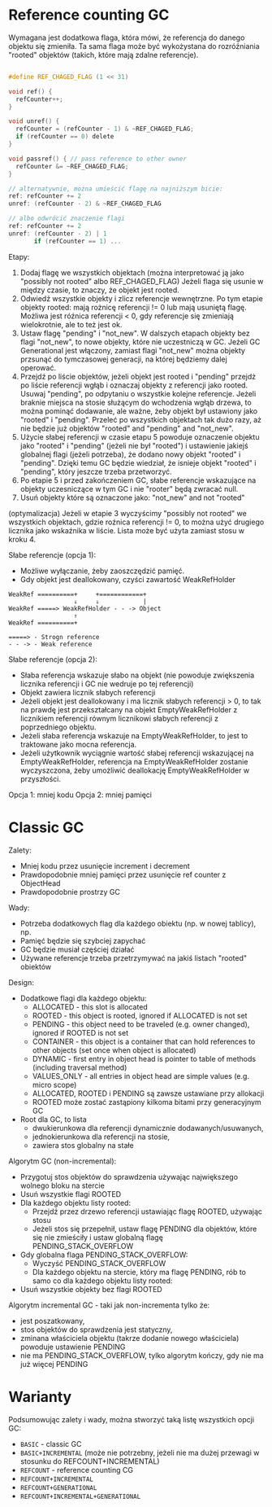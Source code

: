 # Reference counting GC

Wymagana jest dodatkowa flaga, która mówi, że referencja do danego objektu się zmieniła.
Ta sama flaga może być wykożystana do rozróźniania "rooted" objektów (takich, które mają zdalne referencje).

```c

#define REF_CHAGED_FLAG (1 << 31)

void ref() {
  refCounter++;
}

void unref() {
  refCounter = (refCounter - 1) & ~REF_CHAGED_FLAG;
  if (refCounter == 0) delete
}

void passref() { // pass reference to other owner
  refCounter &= ~REF_CHAGED_FLAG;
}

// alternatywnie, można umieścić flagę na najniższym bicie:
ref: refCounter += 2
unref: (refCounter - 2) & ~REF_CHAGED_FLAG

// albo odwrócić znaczenie flagi
ref: refCounter += 2
unref: (refCounter - 2) | 1
       if (refCounter == 1) ...
```

Etapy:
1. Dodaj flagę we wszystkich objektach (można interpretować ją jako "possibly not rooted" albo REF_CHAGED_FLAG)
   Jeżeli flaga się usunie w między czasie, to znaczy, że objekt jest rooted.
2. Odwiedź wszystkie objekty i zlicz referencje wewnętrzne.
   Po tym etapie objekty rooted: mają rożnicę referencji != 0 lub mają usuniętą flagę.
   Możliwa jest róźnica referencji < 0, gdy referencje się zmieniają wielokrotnie, ale to też jest ok.
3. Ustaw flagę "pending" i "not_new". W dalszych etapach objekty bez flagi "not_new", to nowe objekty, które nie uczestniczą w GC.
   Jeżeli GC Generational jest włączony, zamiast flagi "not_new" można objekty przsunąć do tymczasowej generacji, na której
   będziemy dalej operować.
5. Przejdź po liście objektów, jeżeli objekt jest rooted i "pending" przejdż po liście referencji wgłąb i oznaczaj objekty z
   referencji jako rooted. Usuwaj "pending", po odpytaniu o wszystkie kolejne referencje. Jeżeli braknie miejsca na stosie
   służącym do wchodzenia wgłąb drzewa, to można pominąć dodawanie, ale ważne, żeby objekt był ustawiony jako "rooted" i
   "pending". Przeleć po wszystkich objektach tak dużo razy, aż nie będzie już objektów "rooted" and "pending" and "not_new".
6. Użycie słabej referencji w czasie etapu 5 powoduje oznaczenie objektu jako "rooted" i "pending" (jeżeli nie był "rooted") i
   ustawienie jakiejś globalnej flagi (jeżeli potrzeba), że dodano nowy objekt "rooted" i "pending". Dzięki temu GC będzie
   wiedział, że isnieje objekt "rooted" i "pending", który jeszcze trzeba przetworzyć.
7. Po etapie 5 i przed zakończeniem GC, słabe referencje wskazujące na objekty uczesniczące w tym GC i nie "rooter" będą
   zwracać null.
8. Usuń objekty które są oznaczone jako: "not_new" and not "rooted"

(optymalizacja) Jeżeli w etapie 3 wyczyścimy "possibly not rooted" we wszystkich objektach, gdzie roźnica referencji != 0, to
można użyć drugiego licznika jako wskaźnika w liście. Lista może być użyta zamiast stosu w kroku 4.

Słabe referencje (opcja 1):
* Możliwe wyłączanie, żeby zaoszczędzić pamięć.
* Gdy objekt jest deallokowany, czyści zawartość WeakRefHolder
```
WeakRef ==========+     +============+
                  ⇓     ⇓            |
WeakRef =====> WeakRefHolder - - -> Object
                  ⇑
WeakRef ==========+

=====> - Strogn reference
- - -> - Weak reference
```

Słabe referencje (opcja 2):
* Słaba referencja wskazuje słabo na objekt (nie powoduje zwiększenia licznika referencji i GC nie wedruje po tej referencji)
* Objekt zawiera licznik słabych referencji
* Jeżeli objekt jest deallokowany i ma licznik słabych referencji > 0, to tak na prawdę jest przekształcany na
  objekt EmptyWeakRefHolder z licznikiem referencji równym licznikowi słabych referencji z poprzedniego objektu.
* Jeżeli słaba referencja wskazuje na EmptyWeakRefHolder, to jest to traktowane jako mocna referencja.
* Jeżeli użytkownik wyciągnie wartość słabej referencji wskazującej na EmptyWeakRefHolder, referencja na EmptyWeakRefHolder
  zostanie wyczyszczona, żeby umożliwić deallokację EmptyWeakRefHolder w przyszłości.

Opcja 1: mniej kodu
Opcja 2: mniej pamięci

# Classic GC

Zalety:
* Mniej kodu przez usunięcie increment i decrement
* Prawdopodobnie mniej pamięci przez usunięcie ref counter z ObjectHead
* Prawdopodobnie prostrzy GC

Wady:
* Potrzeba dodatkowych flag dla każdego obiektu (np. w nowej tablicy), np.
* Pamięć będzie się szybciej zapychać
* GC będzie musiał częściej działać
* Używane referencje trzeba przetrzymywać na jakiś listach "rooted" obiektów

Design:
* Dodatkowe flagi dla każdego objektu:
  * ALLOCATED - this slot is allocated
  * ROOTED - this object is rooted, ignored if ALLOCATED is not set
  * PENDING - this object need to be traveled (e.g. owner changed), ignored if ROOTED is not set
  * CONTAINER - this object is a container that can hold references to other objects (set once when object is allocated)
  * DYNAMIC - first entry in object head is pointer to table of methods (including traversal method)
  * VALUES_ONLY - all entries in object head are simple values (e.g. micro scope)
  * ALLOCATED, ROOTED i PENDING są zawsze ustawiane przy allokacji
  * ROOTED może zostać zastąpiony kilkoma bitami przy generacyjnym GC
* Root dla GC, to lista
  * dwukierunkowa dla referencji dynamicznie dodawanych/usuwanych,
  * jednokierunkowa dla referencji na stosie,
  * zawiera stos globalny na stałe
 
Algorytm GC (non-incremental):
* Przygotuj stos objektów do sprawdzenia używając największego wolnego bloku na stercie
* Usuń wszystkie flagi ROOTED
* Dla każdego objektu listy rooted:
  * Przejdź przez drzewo referencji ustawiając flagę ROOTED, używając stosu
  * Jeżeli stos się przepełnił, ustaw flagę PENDING dla objektów, które się nie zmieściły i ustaw globalną flagę PENDING_STACK_OVERFLOW
* Gdy globalna flaga PENDING_STACK_OVERFLOW:
  * Wyczyść PENDING_STACK_OVERFLOW
  * Dla każdego objektu na stercie, który ma flagę PENDING, rób to samo co dla każdego objektu listy rooted:
* Usuń wszystkie objekty bez flagi ROOTED

Algorytm incremental GC - taki jak non-incrementa tylko że:
* jest poszatkowany,
* stos objektów do sprawdzenia jest statyczny,
* zminana właściciela objektu (takrze dodanie nowego właściciela) powoduje ustawienie PENDING
* nie ma PENDING_STACK_OVERFLOW, tylko algorytm kończy, gdy nie ma już więcej PENDING

# Warianty

Podsumowując zalety i wady, można stworzyć taką listę wszystkich opcji GC:
* `BASIC` - classic GC
* `BASIC+INCREMENTAL` (może nie potrzebny, jeżeli nie ma dużej przewagi w stosunku do REFCOUNT+INCREMENTAL)
* `REFCOUNT` - reference counting CG
* `REFCOUNT+INCREMENTAL`
* `REFCOUNT+GENERATIONAL`
* `REFCOUNT+INCREMENTAL+GENERATIONAL`
